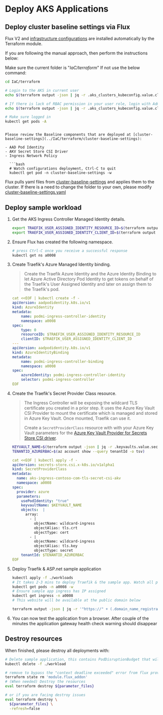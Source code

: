 # Deploy AKS Applications

## Deploy cluster baseline settings via Flux

Flux V2 and [infrastructure configurations](../IaC/terraform/cluster-baseline-settings) are installed automatically by the Terraform module.

If you are following the manual approach, then perform the instructions below:

Make sure the current folder is "*IaC/terraform*"
If not use the below command:
  ```bash
  cd IaC/terraform
  ```

  ```bash
  # Login to the AKS in current user
  echo $(terraform output -json | jq -r .aks_clusters_kubeconfig.value.cluster_re1.aks_kubeconfig_cmd) | bash

  # If there is lack of RBAC permission in your user role, login with Admin (not recommended for Production)
  echo $(terraform output -json | jq -r .aks_clusters_kubeconfig.value.cluster_re1.aks_kubeconfig_admin_cmd) | bash

  # Make sure logged in
  kubectl get pods -A
  ```
```

Please review the Baseline components that are deployed at [cluster-baseline-settings](../IaC/terraform/cluster-baseline-settings):

- AAD Pod Identity
- AKV Secret Store CSI Driver
- Ingress Network Policy

  ```bash
  # Watch configurations deployment, Ctrl-C to quit
  kubectl get pod -n cluster-baseline-settings -w
  ```

Flux pulls yaml files from [cluster-baseline-settings](../IaC/terraform/cluster-baseline-settings) and applies them to the cluster.
If there is a need to change the folder to your own, please modify [cluster-baseline-settings.yaml](../IaC/terraform/cluster-baseline-settings/flux/flux.yaml)

## Deploy sample workload

1. Get the AKS Ingress Controller Managed Identity details.

    ```bash
    export TRAEFIK_USER_ASSIGNED_IDENTITY_RESOURCE_ID=$(terraform output -json | jq -r .managed_identities.value.ingress.id)
    export TRAEFIK_USER_ASSIGNED_IDENTITY_CLIENT_ID=$(terraform output -json | jq -r .managed_identities.value.ingress.client_id)
    ```

1. Ensure Flux has created the following namespace.

    ```bash
    # press Ctrl-C once you receive a successful response
    kubectl get ns a0008
    ```

1. Create Traefik's Azure Managed Identity binding.

   > Create the Traefik Azure Identity and the Azure Identity Binding to let Azure Active Directory Pod Identity to get tokens on behalf of the Traefik's User Assigned Identity and later on assign them to the Traefik's pod.

    ```yaml
    cat <<EOF | kubectl create -f -
    apiVersion: aadpodidentity.k8s.io/v1
    kind: AzureIdentity
    metadata:
        name: podmi-ingress-controller-identity
        namespace: a0008
    spec:
        type: 0
        resourceID: $TRAEFIK_USER_ASSIGNED_IDENTITY_RESOURCE_ID
        clientID: $TRAEFIK_USER_ASSIGNED_IDENTITY_CLIENT_ID
    ---
    apiVersion: aadpodidentity.k8s.io/v1
    kind: AzureIdentityBinding
    metadata:
        name: podmi-ingress-controller-binding
        namespace: a0008
    spec:
        azureIdentity: podmi-ingress-controller-identity
        selector: podmi-ingress-controller
    EOF
    ```

1. Create the Traefik's Secret Provider Class resource.

   > The Ingress Controller will be exposing the wildcard TLS certificate you created in a prior step. It uses the Azure Key Vault CSI Provider to mount the certificate which is managed and stored in Azure Key Vault. Once mounted, Traefik can use it.
   >
   > Create a `SecretProviderClass` resource with with your Azure Key Vault parameters for the [Azure Key Vault Provider for Secrets Store CSI driver](https://github.com/Azure/secrets-store-csi-driver-provider-azure).

    ```bash
    KEYVAULT_NAME=$(terraform output -json | jq -r .keyvaults.value.secrets.name)
    TENANTID_AZURERBAC=$(az account show --query tenantId -o tsv)
    ```
    ```yaml
    cat <<EOF | kubectl apply -f -
    apiVersion: secrets-store.csi.x-k8s.io/v1alpha1
    kind: SecretProviderClass
    metadata:
      name: aks-ingress-contoso-com-tls-secret-csi-akv
      namespace: a0008
    spec:
      provider: azure
      parameters:
        usePodIdentity: "true"
        keyvaultName: $KEYVAULT_NAME
        objects:  |
          array:
            - |
              objectName: wildcard-ingress
              objectAlias: tls.crt
              objectType: cert
            - |
              objectName: wildcard-ingress
              objectAlias: tls.key
              objectType: secret
        tenantId: $TENANTID_AZURERBAC
    EOF
    ```
2. Deploy Traefik & ASP.net sample application

    ```bash
    kubectl apply -f ./workloads
    # It takes 2-3 mins to deploy Traefik & the sample app. Watch all pods to be provision with, press Ctrl + C to exit from watch:
    kubectl get pods -n a0008 -w
    # Ensure sample app ingress has IP assigned
    kubectl get ingress -n a0008
    # This website will be available at the public domain below

    terraform output -json | jq -r '"https://" + (.domain_name_registrations.value.random_domain.dns_domain_registration_name)'
    ```

3. You can now test the application from a browser. After couple of the minutes the application gateway health check warning should disappear


## Destroy resources

When finished, please destroy all deployments with:

```bash
# Delete sample application, this contains PodDisruptionBudget that will block Terraform destroy
kubectl delete -f ./workload

# remove to bypass the "context deadline exceeded" error from flux provider
terraform state rm 'module.flux_addon'
# (When needed) Destroy the resources
eval terraform destroy ${parameter_files}

# or if you are facing destroy issues
eval terraform destroy \
  ${parameter_files} \
  -refresh=false
```
